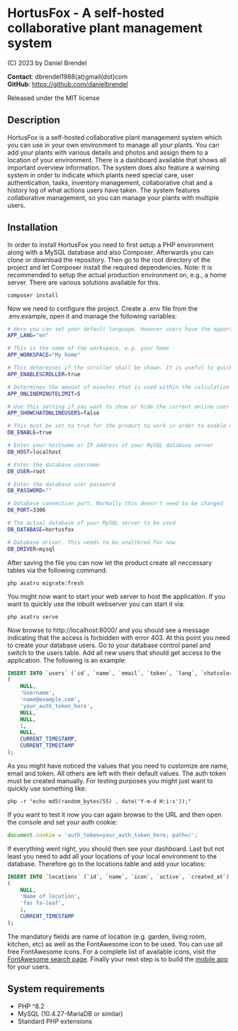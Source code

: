 # HortusFox - A self-hosted collaborative plant management system

(C) 2023 by Daniel Brendel

**Contact**: dbrendel1988(at)gmail(dot)com\
**GitHub**: https://github.com/danielbrendel

Released under the MIT license

## Description
HortusFox is a self-hosted collaborative plant management system which you can use in your own environment to manage all your plants.
You can add your plants with various details and photos and assign them to a location of your environment. There is a dashboard
available that shows all important overview information. The system does also feature a warning system in order to indicate
which plants need special care, user authentication, tasks, inventory management, collaborative chat and a history log of what actions 
users have taken. The system features collaborative management, so you can manage your plants with multiple users.

## Installation
In order to install HortusFox you need to first setup a PHP environment along with a MySQL database
and also Composer. Afterwards you can clone or download the repository. Then go to the root directory 
of the project and let Composer install the required dependencies. Note: It is recommended to setup the 
actual production environment on, e.g., a home server. There are various solutions available for this.
```shell
composer install
```
Now we need to configure the project. Create a .env file from the .env.example, open it and manage the following variables:
```sh
# Here you can set your default language. However users have the opportunity to set their personal language
APP_LANG="en"

# This is the name of the workspace, e.g. your home
APP_WORKSPACE="My home"

# This determines if the scroller shall be shown. It is useful to quickly (but smoothly) scroll to top
APP_ENABLESCROLLER=true

# Determines the amount of minutes that is used within the calculation of a users online status. You can leave it as is
APP_ONLINEMINUTELIMIT=5

# Use this setting if you want to show or hide the current online user list in the chat
APP_SHOWCHATONLINEUSERS=false

# This must be set to true for the product to work in order to enable database connection
DB_ENABLE=true

# Enter your hostname or IP address of your MySQL database server
DB_HOST=localhost

# Enter the database username
DB_USER=root

# Enter the database user password
DB_PASSWORD=""

# Database connection port. Normally this doesn't need to be changed
DB_PORT=3306

# The actual database of your MySQL server to be used
DB_DATABASE=hortusfox

# Database driver. This needs to be unaltered for now
DB_DRIVER=mysql
```
After saving the file you can now let the product create all neccessary tables via the following command:
```shell
php asatru migrate:fresh
```
You might now want to start your web server to host the application. If you want to quickly use the inbuilt webserver
you can start it via:
```shell
php asatru serve
```
Now browse to http://localhost:8000/ and you should see a message indicating that the access is forbidden with error 403.
At this point you need to create your database users. Go to your database control panel and switch to the users table.
Add all new users that should get access to the application. The following is an example:
```sql
INSERT INTO `users` (`id`, `name`, `email`, `token`, `lang`, `chatcolor`, `show_log`, `last_seen_msg`, `last_action`, `created_at`) VALUES
(
    NULL, 
    'Username', 
    'name@example.com', 
    'your_auth_token_here', 
    NULL, 
    NULL, 
    1, 
    NULL, 
    CURRENT_TIMESTAMP, 
    CURRENT_TIMESTAMP
);
```
As you might have noticed the values that you need to customize are name, email and token. All others are left with their default values.
The auth token must be created manually. For testing purposes you might just want to quickly use something like:
```shell
php -r "echo md5(random_bytes(55) . date('Y-m-d H:i:s'));"
```
If you want to test it now you can again browse to the URL and then open the console and set your auth cookie:
```javascript
document.cookie = 'auth_token=your_auth_token_here; path=/';
```
If everything went right, you should then see your dashboard. Last but not least you need to add all your locations of your
local environment to the database. Therefore go to the locations table and add your locatios:

```sql
INSERT INTO `locations` (`id`, `name`, `icon`, `active`, `created_at`) VALUES
(
    NULL,
    'Name of location', 
    'fas fa-leaf', 
    1, 
    CURRENT_TIMESTAMP
);
```
The mandatory fields are name of location (e.g. garden, living room, kitchen, etc) as well as the FontAwesome icon to be used.
You can use all free FontAwesome icons. For a complete list of available icons, visit the <a href="https://fontawesome.com/v5/search?m=free">FontAwesome search page</a>. Finally your next step is to build the <a href="https://github.com/danielbrendel/hortusfox-app-android">mobile app</a> for your users.

## System requirements
- PHP ^8.2
- MySQL (10.4.27-MariaDB or similar)
- Standard PHP extensions